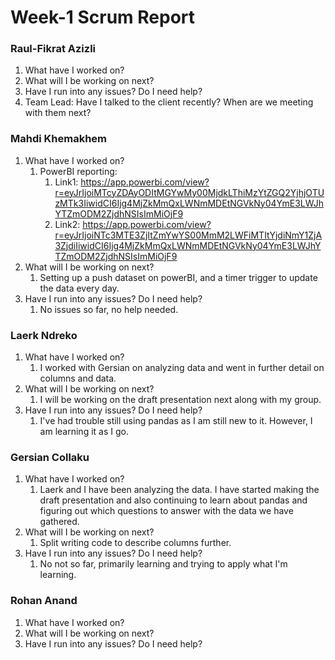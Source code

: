 # Week-1 Scrum Report

### Raul-Fikrat Azizli
1. What have I worked on?
2. What will I be working on next?
3. Have I run into any issues? Do I need help?
4. Team Lead: Have I talked to the client recently? When are we meeting with them next?

### Mahdi Khemakhem
1. What have I worked on?
   1. PowerBI reporting:
      1. Link1: https://app.powerbi.com/view?r=eyJrIjoiMTcyZDAyODItMGYwMy00MjdkLThiMzYtZGQ2YjhjOTUzMTk3IiwidCI6Ijg4MjZkMmQxLWNmMDEtNGVkNy04YmE3LWJhYTZmODM2ZjdhNSIsImMiOjF9
      2. Link2: https://app.powerbi.com/view?r=eyJrIjoiNTc3MTE3ZjItZmYwYS00MmM2LWFiMTItYjdiNmY1ZjA3ZjdiIiwidCI6Ijg4MjZkMmQxLWNmMDEtNGVkNy04YmE3LWJhYTZmODM2ZjdhNSIsImMiOjF9
2. What will I be working on next?
   1. Setting up a push dataset on powerBI, and a timer trigger to update the data every day.
3. Have I run into any issues? Do I need help?
   1. No issues so far, no help needed.

### Laerk Ndreko
1. What have I worked on?
   1. I worked with Gersian on analyzing data and went in further detail on columns and data. 
3. What will I be working on next?
   1. I will be working on the draft presentation next along with my group.
5. Have I run into any issues? Do I need help?
   1. I've had trouble still using pandas as I am still new to it. However, I am learning it as I go.

### Gersian Collaku
1. What have I worked on?
   1. Laerk and I have been analyzing the data. I have started making the draft presentation and also continuing to learn about pandas and figuring out which questions to answer with the data we have gathered.
2. What will I be working on next?
   1. Split writing code to describe columns further.
3. Have I run into any issues? Do I need help?
   1. No not so far, primarily learning and trying to apply what I'm learning. 

### Rohan Anand
1. What have I worked on?
2. What will I be working on next?
3. Have I run into any issues? Do I need help?

